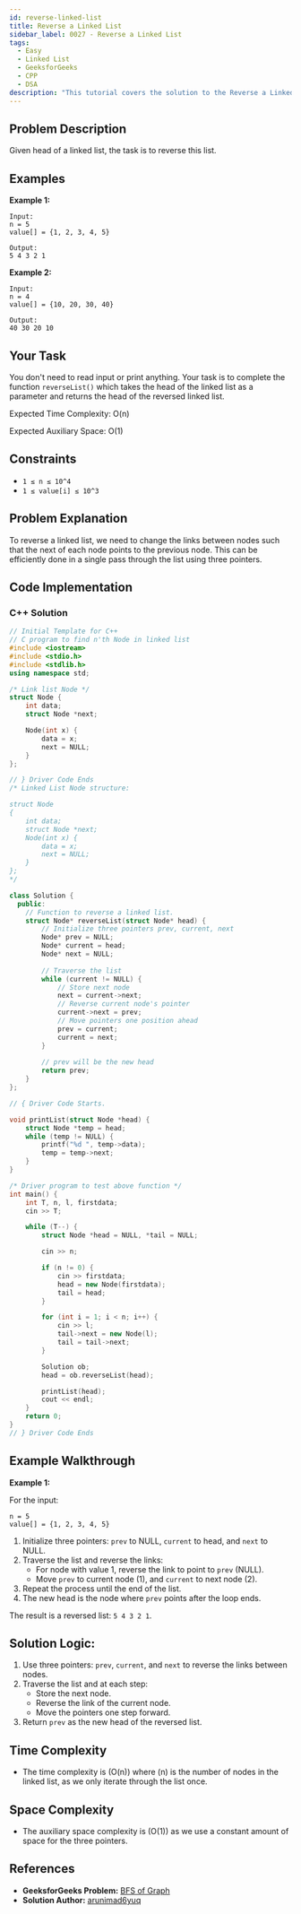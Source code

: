 ```yaml
---
id: reverse-linked-list
title: Reverse a Linked List
sidebar_label: 0027 - Reverse a Linked List
tags:
  - Easy
  - Linked List
  - GeeksforGeeks
  - CPP
  - DSA
description: "This tutorial covers the solution to the Reverse a Linked List problem from the GeeksforGeeks website, featuring implementations in C++."
---
```

## Problem Description

Given head of a linked list, the task is to reverse this list.

## Examples

**Example 1:**

```
Input:
n = 5
value[] = {1, 2, 3, 4, 5}

Output:
5 4 3 2 1
```

**Example 2:**

```
Input:
n = 4
value[] = {10, 20, 30, 40}

Output:
40 30 20 10
```

## Your Task

You don't need to read input or print anything. Your task is to complete the function `reverseList()` which takes the head of the linked list as a parameter and returns the head of the reversed linked list.

Expected Time Complexity: O(n)

Expected Auxiliary Space: O(1)

## Constraints

* `1 ≤ n ≤ 10^4`
* `1 ≤ value[i] ≤ 10^3`

## Problem Explanation

To reverse a linked list, we need to change the links between nodes such that the next of each node points to the previous node. This can be efficiently done in a single pass through the list using three pointers.

## Code Implementation

### C++ Solution

```cpp
// Initial Template for C++
// C program to find n'th Node in linked list
#include <iostream>
#include <stdio.h>
#include <stdlib.h>
using namespace std;

/* Link list Node */
struct Node {
    int data;
    struct Node *next;

    Node(int x) {
        data = x;
        next = NULL;
    }
};

// } Driver Code Ends
/* Linked List Node structure:

struct Node
{
    int data;
    struct Node *next;
    Node(int x) {
        data = x;
        next = NULL;
    }
};
*/

class Solution {
  public:
    // Function to reverse a linked list.
    struct Node* reverseList(struct Node* head) {
        // Initialize three pointers prev, current, next
        Node* prev = NULL;
        Node* current = head;
        Node* next = NULL;
        
        // Traverse the list
        while (current != NULL) {
            // Store next node
            next = current->next;
            // Reverse current node's pointer
            current->next = prev;
            // Move pointers one position ahead
            prev = current;
            current = next;
        }
        
        // prev will be the new head
        return prev;
    }
};

// { Driver Code Starts.

void printList(struct Node *head) {
    struct Node *temp = head;
    while (temp != NULL) {
        printf("%d ", temp->data);
        temp = temp->next;
    }
}

/* Driver program to test above function */
int main() {
    int T, n, l, firstdata;
    cin >> T;

    while (T--) {
        struct Node *head = NULL, *tail = NULL;

        cin >> n;

        if (n != 0) {
            cin >> firstdata;
            head = new Node(firstdata);
            tail = head;
        }

        for (int i = 1; i < n; i++) {
            cin >> l;
            tail->next = new Node(l);
            tail = tail->next;
        }

        Solution ob;
        head = ob.reverseList(head);

        printList(head);
        cout << endl;
    }
    return 0;
}
// } Driver Code Ends
```

## Example Walkthrough

**Example 1:**

For the input:
```
n = 5
value[] = {1, 2, 3, 4, 5}
```

1. Initialize three pointers: `prev` to NULL, `current` to head, and `next` to NULL.
2. Traverse the list and reverse the links:
    - For node with value 1, reverse the link to point to `prev` (NULL).
    - Move `prev` to current node (1), and `current` to next node (2).
3. Repeat the process until the end of the list.
4. The new head is the node where `prev` points after the loop ends.

The result is a reversed list: `5 4 3 2 1`.

## Solution Logic:

1. Use three pointers: `prev`, `current`, and `next` to reverse the links between nodes.
2. Traverse the list and at each step:
    - Store the next node.
    - Reverse the link of the current node.
    - Move the pointers one step forward.
3. Return `prev` as the new head of the reversed list.

## Time Complexity

* The time complexity is \(O(n)\) where \(n\) is the number of nodes in the linked list, as we only iterate through the list once.

## Space Complexity

* The auxiliary space complexity is \(O(1)\) as we use a constant amount of space for the three pointers.

## References

- **GeeksforGeeks Problem:** [BFS of Graph](https://www.geeksforgeeks.org/problems/bfs-traversal-of-graph/1?page=1&difficulty=Easy&sortBy=submissions)
- **Solution Author:** [arunimad6yuq](https://www.geeksforgeeks.org/user/arunimad6yuq/)
